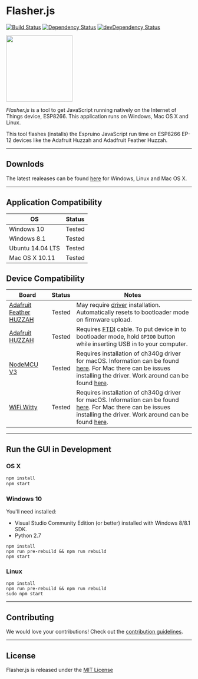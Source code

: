 # Flasher.js
[![Build Status](https://api.travis-ci.org/thingsSDK/flasher.js.svg)](https://travis-ci.org/thingsSDK/flasher.js) 
[![Dependency Status](https://david-dm.org/thingsSDK/flasher.js.svg)](https://david-dm.org/thingsSDK/flasher.js)
[![devDependency Status](https://david-dm.org/thingsSDK/flasher.js/dev-status.svg)](https://david-dm.org/thingsSDK/flasher.js#info=devDependencies)


<img src="http://thingssdk.com/images/flasher.js.svg" width="180px" height="180px">


_Flasher.js_ is a tool to get JavaScript running natively on
the Internet of Things device, ESP8266. This application runs on
Windows, Mac OS X and Linux.

This tool flashes (installs) the Espruino JavaScript run time on ESP8266
EP-12 devices like the Adafruit Huzzah and Adadfruit Feather Huzzah.

-----

## Downlods

The latest realeases can be found [here](https://github.com/thingsSDK/flasher.js/releases) for Windows, Linux and Mac OS X.

-----

## Application Compatibility 

|OS|Status|
|---|:-----:|
|Windows 10| Tested |
|Windows 8.1| Tested |
|Ubuntu 14.04 LTS| Tested |
|Mac OS X 10.11| Tested |


## Device Compatibility

|Board|Status|Notes|
|---|:-----:|-------|
|[Adafruit Feather HUZZAH](https://www.adafruit.com/products/2821)|Tested|May require [driver](https://www.silabs.com/products/mcu/Pages/USBtoUARTBridgeVCPDrivers.aspx) installation. Automatically resets to bootloader mode on firmware upload.|
|[Adafruit HUZZAH](https://learn.adafruit.com/adafruit-huzzah-esp8266-breakout)|Tested|Requires [FTDI](https://www.adafruit.com/products/70) cable. To put device in to bootloader mode, hold `GPIO0` button while inserting USB in to your computer.|
|[NodeMCU V3](http://www.banggood.com/V3-NodeMcu-Lua-WIFI-Development-Board-p-992733.html)|Tested|Requires installation of ch340g driver for macOS.  Information can be found [here](http://www.wemos.cc/tutorial/get_started_in_nodemcu.html).  For Mac there can be issues installing the driver.  Work around can be found [here](https://tzapu.com/making-ch340-ch341-serial-adapters-work-under-el-capitan-os-x/).|
|[WiFi Witty](http://www.aliexpress.com/item/Smart-Electronics-ESP8266-serial-WIFI-Witty-cloud-Development-Board-ESP-12F-module-MINI-nodemcu/32597903268.html)|Tested|Requires installation of ch340g driver for macOS.  Information can be found [here](http://www.wemos.cc/tutorial/get_started_in_nodemcu.html).  For Mac there can be issues installing the driver.  Work around can be found [here](https://tzapu.com/making-ch340-ch341-serial-adapters-work-under-el-capitan-os-x/).|
-------

## Run the GUI in Development

### OS X

```bash
npm install
npm start
```

### Windows 10

You'll need installed:

* Visual Studio Community Edition (or better) installed with Windows 8/8.1 SDK.
* Python 2.7

```
npm install
npm run pre-rebuild && npm run rebuild
npm start
```

### Linux

```
npm install
npm run pre-rebuild && npm run rebuild
sudo npm start
```
-------

## Contributing

We would love your contributions! Check out the [contribution guidelines](CONTRIBUTING.md).

-------

## License 

Flasher.js is released under the [MIT License](https://opensource.org/licenses/MIT)
